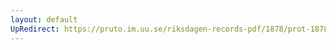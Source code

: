 ```yaml
---
layout: default
UpRedirect: https://pruto.im.uu.se/riksdagen-records-pdf/1878/prot-1878--ak--065/prot-1878--ak--065_019.pdf
---
```

